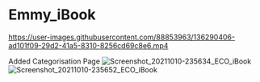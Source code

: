 # Emmy_iBook

https://user-images.githubusercontent.com/88853963/136290406-ad101f09-29d2-41a5-8310-8256cd69c8e6.mp4

Added Categorisation Page
![Screenshot_20211010-235634_ECO_iBook](https://user-images.githubusercontent.com/42705476/136773104-00522ef9-b9a5-4a9f-bf3d-64a8cafe66d2.jpg)
![Screenshot_20211010-235652_ECO_iBook](https://user-images.githubusercontent.com/42705476/136773107-12e1acb0-beeb-472b-ad35-e31bea50d99b.jpg)
